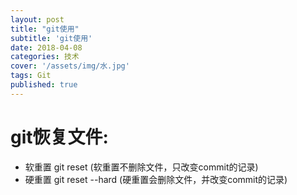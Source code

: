 ```yaml
---
layout: post
title: "git使用"
subtitle: 'git使用'
date: 2018-04-08
categories: 技术
cover: '/assets/img/水.jpg'
tags: Git
published: true
---
```


# git恢复文件:

  * 软重置 git reset <hash>
  (软重置不删除文件，只改变commit的记录)
  * 硬重置 git reset --hard <hash>
  (硬重置会删除文件，并改变commit的记录)

